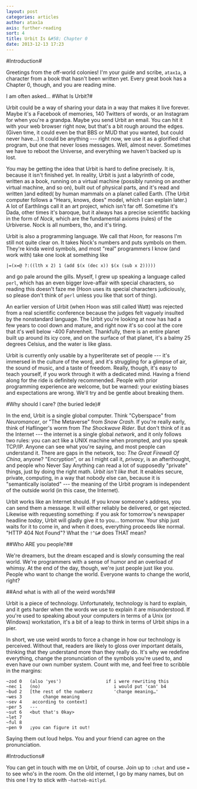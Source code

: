 ```yaml
---
layout: post
categories: articles
author: atax1a
axis: further-reading
sort: 4
title: Urbit Is &#58; Chapter 0
date: 2013-12-13 17:23
---
```


#Introduction#

Greetings from the off-world colonies! I'm your guide and scribe,
`atax1a`, a character from a book that hasn't been written yet. Every
great book has a Chapter 0, though, and you are reading mine.

I am often asked...
#What Is Urbit?#

Urbit could be a way of sharing your data in a way that makes it live
forever.  Maybe it's a Facebook of memories, 140 Twitters of words, or
an Instagram for when you're a grandpa. Maybe you send Urbit an email.
You can hit it with your web browser right now, but that's a bit rough
around the edges. (Given time, it could even be that BBS or MUD that
you wanted, but could never have...) It could be anything --- right
now, we use it as a glorified chat program, but one that never loses
messages. Well, almost never.  Sometimes we have to reboot the
Universe, and everything we haven't backed up is lost.

You may be getting the idea that Urbit is hard to define precisely. It is,
because it isn't finished yet. In reality, Urbit is just a labyrinth
of code, written as a book, running on a virtual machine (possibly
running on another virtual machine, and so on), built out of physical
parts, and it's read and written )and edited( by human mammals on a
planet called Earth. (The Urbit computer follows a "Hears, knows,
does" model, which I can explain later.) A lot of Earthlings call it
an art project, which isn't far off. Sometime it's Dada, other times
it's baroque, but it always has a precise scientific backing in the
form of *Nock*, which are the fundamental axioms (rules) of the
Urbiverse. Nock is all numbers, tho, and it's tiring.

Urbit is also a programming language. We call that *Hoon*, for reasons
I'm still not quite clear on. It takes Nock's numbers and puts symbols
on them. They're kinda weird symbols, and most "real" programmers I
know (and work with) take one look at something like

    |=(x=@ ?:((lth x 2) 1 (add $(x (dec x)) $(x (sub x 2)))))

and go pale around the gills. Myself, I grew up speaking a language
called `perl`, which has an even bigger love-affair with special
characters, so reading this doesn't faze me (Hoon uses its special
characters judiciously, so please don't think of `perl` unless you like
that sort of thing).

An earlier version of Urbit (when Hoon was still called Watt) was
rejected from a real scientific conference because the judges felt
vaguely insulted by the nonstandard language. The Urbit you're looking
at now has had a few years to cool down and mature, and right now it's
so cool at the core that it's well below -400 Fahrenheit. Thankfully,
there is an entire planet built up around its icy core, and on the
surface of that planet, it's a balmy 25 degrees Celsius, and the water
is like glass.

Urbit is currently only usable by a hyperliterate set of people ---
it's immersed in the culture of the word, and it's struggling for a
glimpse of air, the sound of music, and a taste of freedom.  Really,
though, it's easy to teach yourself, if you work through it with a
dedicated mind. Having a friend along for the ride is definitely
recommended. People with prior programming experience are welcome, but
be warned: your existing biases and expectations are wrong. We'll try
and be gentle about breaking them.

#Why should I care? (the buried lede)#

In the end, Urbit is a single global computer. Think "Cyberspace" from
_Neuromancer_, or "The Metaverse" from _Snow Crash_. If you're really
early, think of Haflinger's worm from _The Shockwave Rider_. But don't
think of it as the Internet --- the internet is a single global
_network_, and it only follows two rules: you can act like a UNIX
machine when prompted, and you speak TCP/IP. Anyone can see what
you're saying, and most people can understand it. There are gaps in
the network, too: _The Great Firewall Of China_, anyone? "Encryption",
or as I might call it, _privacy_, is an afterthought, and people who
Never Say Anything can read a lot of supposedly "private" things, just
by doing the right math. *Urbit isn't like that*. It enables secure,
private, computing, in a way that nobody else can, because it is
"semantically isolated" --- the meaning of the Urbit program is
independent of the outside world (in this case, the Internet).

Urbit works like an Internet should. If you know someone's address,
you can send them a message. It will either reliably be delivered, or
get rejected. Likewise with requesting something: if you ask for
tomorrow's newspaper headline _today_, Urbit will gladly give it to
you...  tomorrow. Your ship just waits for it to come in, and when it
does, everything proceeds like normal. "HTTP 404 Not Found"? What the
`!^&#` does THAT mean?

##Who ARE you people?##

We're dreamers, but the dream escaped and is slowly consuming the real
world. We're programmers with a sense of humor and an overload of
whimsy. At the end of the day, though, we're just people just like
you. People who want to change the world.  Everyone wants to change
the world, right?

##And what is with all of the weird words?##

Urbit is a piece of technology. Unfortunately, technology is hard to
explain, and it gets harder when the words we use to explain it are
misunderstood.  If you're used to speaking about your computers in
terms of a Unix (or Windows) workstation, it's a bit of a leap to
think in terms of Urbit ships in a pier.

In short, we use weird words to force a change in how our technology
is perceived. Without that, readers are likely to gloss over important
details, thinking that they understand more than they really do. It's
why we redefine everything, change the pronunciation of the symbols
you're used to, and even have our own number system. Count with me,
and feel free to scribble in the margins:

    ~zod 0   (also 'yes')                 if i were rewriting this
    ~nec 1   (no)                            i would put 'can' b4
    ~bud 2   [the rest of the numberz        'change meaning…'
    ~wes 3        change meaning
    ~sev 4    according to context]
    ~per 5   ---
    ~sut 6   <but that's 0kay>
    ~let 7   
    ~ful 8   
    ~pen 9   ¡you can figure it out!

Saying them out loud helps. You and your friend can agree on the
pronunciation.

#Introductions#

You can get in touch with me on Urbit, of course. Join up to `:chat`
and use `=` to see who's in the room. On the old internet, I go by
many names, but on this one I try to stick with `~hatteb-mitlyd`.
